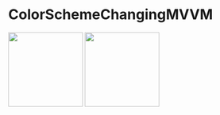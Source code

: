 # ColorSchemeChangingMVVM

<img src="https://user-images.githubusercontent.com/70803144/175835122-d40efaa3-1e08-49e4-8d01-3ea654125477.png" width="150"> <img src="https://user-images.githubusercontent.com/70803144/175835124-9f1c5315-3cd8-442b-8ba5-2861f6f9a38a.png" width="150">

